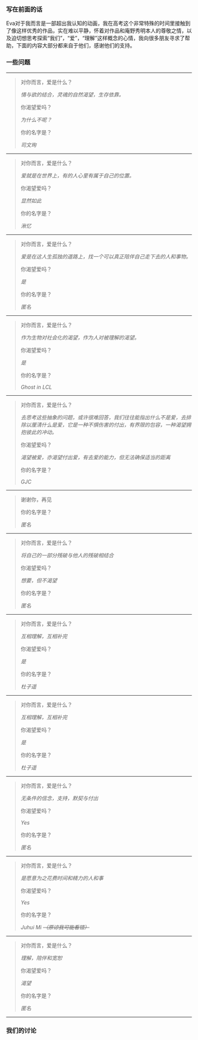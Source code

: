### 写在前面的话
Eva对于我而言是一部超出我认知的动画，我在高考这个非常特殊的时间里接触到了像这样优秀的作品，实在难以平静，怀着对作品和庵野秀明本人的尊敬之情，以及迫切想思考探索“我们”，“爱”，“理解”这样概念的心情，我向很多朋友寻求了帮助，下面的内容大部分都来自于他们，感谢他们的支持。
### 一些问题
___

>对你而言，爱是什么？  
>
>*情与欲的结合，灵魂的自然渴望，生存依靠。*  
>
>你渴望爱吗？  
>
>*为什么不呢？*  
>
>你的名字是？  
>
>*司文珣*
___

>对你而言，爱是什么？  
>
>*爱就是在世界上，有的人心里有属于自己的位置。*  
>
>你渴望爱吗？  
>
>*显然如此*  
>
>你的名字是？  
>
>*湫忆*
___

>对你而言，爱是什么？  
>
>*爱是在这人生孤独的道路上，找一个可以真正陪伴自己走下去的人和事物。*  
>
>你渴望爱吗？  
>
>*是*  
>
>你的名字是？  
>
>*匿名*
___

>对你而言，爱是什么？  
>
>*作为生物对社会化的渴望，作为人对被理解的渴望。*  
>
>你渴望爱吗？  
>
>*是*  
>
>你的名字是？  
>
>*Ghost in LCL*
___

>对你而言，爱是什么？  
>
>*去思考这些抽象的问题，或许很难回答，我们往往能指出什么不是爱，去排除以厘清什么是爱，它是一种不惧伤害的付出，有界限的包容，一种渴望拥抱彼此的冲动。*  
>
>你渴望爱吗？  
>
>*渴望被爱，亦渴望付出爱，有去爱的能力，但无法确保适当的距离*  
>
>你的名字是？  
>
>*GJC*
___

>谢谢你，再见
>  
>你的名字是？  
>
>*匿名*
___

>对你而言，爱是什么？  
>
>*将自己的一部分残破与他人的残破相结合*  
>
>你渴望爱吗？  
>
>*想要，但不渴望*  
>
>你的名字是？  
>
>*匿名*
___

>对你而言，爱是什么？  
>
>*互相理解，互相补完*  
>
>你渴望爱吗？  
>
>*是*  
>
>你的名字是？  
>
>*杜子遥*
___

>对你而言，爱是什么？  
>
>*互相理解，互相补完*  
>
>你渴望爱吗？  
>
>*是*  
>
>你的名字是？  
>
>*杜子遥*
___

>对你而言，爱是什么？  
>
>*无条件的信念，支持，默契与付出*  
>
>你渴望爱吗？  
>
>*Yes*  
>
>你的名字是？  
>
>*匿名*
___

>对你而言，爱是什么？  
>
>*是愿意为之花费时间和精力的人和事*  
>
>你渴望爱吗？  
>
>*Yes*  
>
>你的名字是？  
>
>*Juhui Mi ~~（原谅我可能看错）~~*
___

>对你而言，爱是什么？  
>
>*理解，陪伴和宽恕*  
>
>你渴望爱吗？  
>
>*渴望*  
>
>你的名字是？  
>
>*匿名*
___
### 我们的讨论
